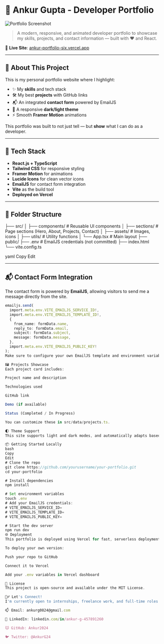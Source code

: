 # 🚀 Ankur Gupta - Developer Portfolio

![Portfolio Screenshot](https://images.pexels.com/photos/4162449/pexels-photo-4162449.jpeg?auto=compress&cs=tinysrgb&w=1200)

> A modern, responsive, and animated developer portfolio to showcase my skills, projects, and contact information — built with ❤️ and React.

🔗 **Live Site**: [ankur-portfolio-six.vercel.app](https://ankur-portfolio-six.vercel.app/)

---

## 🧠 About This Project

This is my personal portfolio website where I highlight:

- ✨ My **skills** and tech stack
- 🛠️ My best **projects** with GitHub links
- 📬 An integrated **contact form** powered by EmailJS
- 🌙 A responsive **dark/light theme**
- ⚡ Smooth **Framer Motion** animations

This portfolio was built to not just tell — but **show** what I can do as a developer.

---

## 🔧 Tech Stack

- **React.js + TypeScript**
- **Tailwind CSS** for responsive styling
- **Framer Motion** for animations
- **Lucide Icons** for clean vector icons
- **EmailJS** for contact form integration
- **Vite** as the build tool
- **Deployed on Vercel**

---

## 📁 Folder Structure

├── src/
│ ├── components/ # Reusable UI components
│ ├── sections/ # Page sections (Hero, About, Projects, Contact)
│ ├── assets/ # Images, icons
│ ├── utils/ # Utility functions
│ └── App.tsx # Main layout
├── public/
├── .env # EmailJS credentials (not committed)
├── index.html
└── vite.config.ts

yaml
Copy
Edit

---

## 📬 Contact Form Integration

The contact form is powered by **EmailJS**, allowing visitors to send me a message directly from the site.

```ts
emailjs.send(
  import.meta.env.VITE_EMAILJS_SERVICE_ID!,
  import.meta.env.VITE_EMAILJS_TEMPLATE_ID!,
  {
    from_name: formData.name,
    reply_to: formData.email,
    subject: formData.subject,
    message: formData.message,
  },
  import.meta.env.VITE_EMAILJS_PUBLIC_KEY!
);
Make sure to configure your own EmailJS template and environment variables.

🖼️ Projects Showcase
Each project card includes:

Project name and description

Technologies used

GitHub link

Demo (if available)

Status (Completed / In Progress)

You can customize these in src/data/projects.ts.

🌓 Theme Support
This site supports light and dark modes, and automatically adapts based on the user's system preference using Tailwind's dark: classes.

📦 Getting Started Locally
bash
Copy
Edit
# Clone the repo
git clone https://github.com/yourusername/your-portfolio.git
cd your-portfolio

# Install dependencies
npm install

# Set environment variables
touch .env
# Add your EmailJS credentials:
# VITE_EMAILJS_SERVICE_ID=
# VITE_EMAILJS_TEMPLATE_ID=
# VITE_EMAILJS_PUBLIC_KEY=

# Start the dev server
npm run dev
🌐 Deployment
This portfolio is deployed using Vercel for fast, serverless deployment.

To deploy your own version:

Push your repo to GitHub

Connect it to Vercel

Add your .env variables in Vercel dashboard

📜 License
This project is open-source and available under the MIT License.

🙋‍♂️ Let's Connect!
I'm currently open to internships, freelance work, and full-time roles starting Summer 2024.

📫 Email: ankurg0824@gmail.com

💼 LinkedIn: linkedin.com/in/ankur-g-457891260

🐱 GitHub: Ankur2024

🐦 Twitter: @AnkurG24

